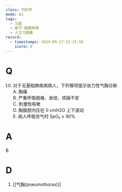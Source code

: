 ```yaml
---
class: 内科学
mode: A1
tags:
  - 习题
  - 章节-胸膜疾病
  - 人卫习题集
record:
  - timestamps: 2024-09-17-22:15:56
    score: 0
---
```


# Q
10. 对于无基础肺疾病病人，下列哪项提示张力性气胸诊断  
A. 胸痛  
B. 严重呼吸困难、发绀、烦躁不安  
C. 刺激性咳嗽  
D. 胸膜腔内压在 0 cmH2O 上下波动  
E. 病人呼吸空气时 SpO₂ ≥ 90%  
# A
B
# D
1. [[气胸(pneumothorax)]]